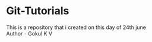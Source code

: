 # Git-Tutorials
This is a repository that i created on this day of 24th june
<br>
Author - Gokul K V
